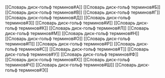 [[Словарь диск-гольф терминов#А]]
[[Словарь диск-гольф терминов#Б]]
[[Словарь диск-гольф терминов#В]]
[[Словарь диск-гольф терминов#Г]]
[[Словарь диск-гольф терминов#Д]]
[[Словарь диск-гольф терминов#З]]
[[Словарь диск-гольф терминов#И]]
[[Словарь диск-гольф терминов#К]]
[[Словарь диск-гольф терминов#Л]]
[[Словарь диск-гольф терминов#М]]
[[Словарь диск-гольф терминов#Н]]
[[Словарь диск-гольф терминов#О]]
[[Словарь диск-гольф терминов#П]]
[[Словарь диск-гольф терминов#Р]]
[[Словарь диск-гольф терминов#С]]
[[Словарь диск-гольф терминов#Т]]
[[Словарь диск-гольф терминов#У]]
[[Словарь диск-гольф терминов#Ф]]
[[Словарь диск-гольф терминов#Х]]
[[Словарь диск-гольф терминов#Ч]]
[[Словарь диск-гольф терминов#Ш]]
[[Словарь диск-гольф терминов#Э]]
